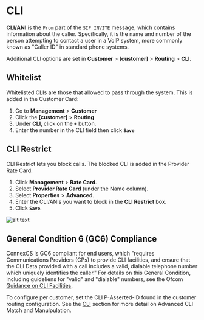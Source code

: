 # CLI
**CLI/ANI** is the `From` part of the `SIP INVITE` message, which contains information about the caller. Specifically, it is the name and number of the person attempting to contact a user in a VoIP system, more commonly known as "Caller ID" in standard phone systems.

Additional CLI options are set in **Customer** > **[customer]** > **Routing** > **CLI**.

## Whitelist
Whitelisted CLIs are those that allowed to pass through the system. This is added in the Customer Card:

1. Go to **Management** > **Customer**
1. Click the **[customer]** > **Routing**
1. Under **CLI**, click on the **`+`** button.
1. Enter the number in the CLI field then click **`Save`**

## CLI Restrict
CLI Restrict lets you block calls. The blocked CLI is added in the Provider Rate Card:

1. Click **Management** > **Rate Card**. 
2. Select **Provider Rate Card** (under the Name column).
1. Select **Properties** > **Advanced**.
3. Enter the CLI/ANIs you want to block in the **CLI Restrict** box.
4. Click **`Save`**.

![alt text][recording-7]

## General Condition 6 (GC6) Compliance
ConnexCS is GC6 compliant for end users, which "requires Communications Providers (CPs) to provide CLI facilities, and ensure that the CLI Data provided with a call includes a valid, dialable telephone number which uniquely identifies the caller." For details on this General Condition, including guideliens for "valid" and "dialable" numbers, see the Ofcom [Guidance on CLI Facilities](https://www.ofcom.org.uk/__data/assets/pdf_file/0012/113214/statement-guidelines-cli-facilities.pdf).

To configure per customer, set the CLI P-Asserted-ID found in the customer routing configuration. See the [CLI](https://docs.connexcs.com/customer/customer/#cli) section for more detail on Advanced CLI Match and Manulpulation. 

[recording-7]: /customer/img/63.png "recording-7"
